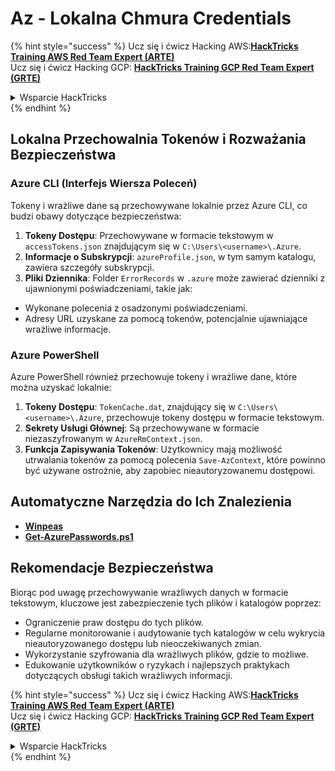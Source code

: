# Az - Lokalna Chmura Credentials

{% hint style="success" %}
Ucz się i ćwicz Hacking AWS:<img src="../../../.gitbook/assets/image (1) (1) (1) (1).png" alt="" data-size="line">[**HackTricks Training AWS Red Team Expert (ARTE)**](https://training.hacktricks.xyz/courses/arte)<img src="../../../.gitbook/assets/image (1) (1) (1) (1).png" alt="" data-size="line">\
Ucz się i ćwicz Hacking GCP: <img src="../../../.gitbook/assets/image (2) (1).png" alt="" data-size="line">[**HackTricks Training GCP Red Team Expert (GRTE)**<img src="../../../.gitbook/assets/image (2) (1).png" alt="" data-size="line">](https://training.hacktricks.xyz/courses/grte)

<details>

<summary>Wsparcie HackTricks</summary>

* Sprawdź [**plany subskrypcyjne**](https://github.com/sponsors/carlospolop)!
* **Dołącz do** 💬 [**grupy Discord**](https://discord.gg/hRep4RUj7f) lub [**grupy telegram**](https://t.me/peass) lub **śledź** nas na **Twitterze** 🐦 [**@hacktricks\_live**](https://twitter.com/hacktricks_live)**.**
* **Podziel się trikami hackingowymi, przesyłając PR-y do** [**HackTricks**](https://github.com/carlospolop/hacktricks) i [**HackTricks Cloud**](https://github.com/carlospolop/hacktricks-cloud) repozytoriów github.

</details>
{% endhint %}

## Lokalna Przechowalnia Tokenów i Rozważania Bezpieczeństwa

### Azure CLI (Interfejs Wiersza Poleceń)

Tokeny i wrażliwe dane są przechowywane lokalnie przez Azure CLI, co budzi obawy dotyczące bezpieczeństwa:

1. **Tokeny Dostępu**: Przechowywane w formacie tekstowym w `accessTokens.json` znajdującym się w `C:\Users\<username>\.Azure`.
2. **Informacje o Subskrypcji**: `azureProfile.json`, w tym samym katalogu, zawiera szczegóły subskrypcji.
3. **Pliki Dziennika**: Folder `ErrorRecords` w `.azure` może zawierać dzienniki z ujawnionymi poświadczeniami, takie jak:
* Wykonane polecenia z osadzonymi poświadczeniami.
* Adresy URL uzyskane za pomocą tokenów, potencjalnie ujawniające wrażliwe informacje.

### Azure PowerShell

Azure PowerShell również przechowuje tokeny i wrażliwe dane, które można uzyskać lokalnie:

1. **Tokeny Dostępu**: `TokenCache.dat`, znajdujący się w `C:\Users\<username>\.Azure`, przechowuje tokeny dostępu w formacie tekstowym.
2. **Sekrety Usługi Głównej**: Są przechowywane w formacie niezaszyfrowanym w `AzureRmContext.json`.
3. **Funkcja Zapisywania Tokenów**: Użytkownicy mają możliwość utrwalania tokenów za pomocą polecenia `Save-AzContext`, które powinno być używane ostrożnie, aby zapobiec nieautoryzowanemu dostępowi.

## Automatyczne Narzędzia do Ich Znalezienia

* [**Winpeas**](https://github.com/carlospolop/PEASS-ng/tree/master/winPEAS/winPEASexe)
* [**Get-AzurePasswords.ps1**](https://github.com/NetSPI/MicroBurst/blob/master/AzureRM/Get-AzurePasswords.ps1)

## Rekomendacje Bezpieczeństwa

Biorąc pod uwagę przechowywanie wrażliwych danych w formacie tekstowym, kluczowe jest zabezpieczenie tych plików i katalogów poprzez:

* Ograniczenie praw dostępu do tych plików.
* Regularne monitorowanie i audytowanie tych katalogów w celu wykrycia nieautoryzowanego dostępu lub nieoczekiwanych zmian.
* Wykorzystanie szyfrowania dla wrażliwych plików, gdzie to możliwe.
* Edukowanie użytkowników o ryzykach i najlepszych praktykach dotyczących obsługi takich wrażliwych informacji.

{% hint style="success" %}
Ucz się i ćwicz Hacking AWS:<img src="../../../.gitbook/assets/image (1) (1) (1) (1).png" alt="" data-size="line">[**HackTricks Training AWS Red Team Expert (ARTE)**](https://training.hacktricks.xyz/courses/arte)<img src="../../../.gitbook/assets/image (1) (1) (1) (1).png" alt="" data-size="line">\
Ucz się i ćwicz Hacking GCP: <img src="../../../.gitbook/assets/image (2) (1).png" alt="" data-size="line">[**HackTricks Training GCP Red Team Expert (GRTE)**<img src="../../../.gitbook/assets/image (2) (1).png" alt="" data-size="line">](https://training.hacktricks.xyz/courses/grte)

<details>

<summary>Wsparcie HackTricks</summary>

* Sprawdź [**plany subskrypcyjne**](https://github.com/sponsors/carlospolop)!
* **Dołącz do** 💬 [**grupy Discord**](https://discord.gg/hRep4RUj7f) lub [**grupy telegram**](https://t.me/peass) lub **śledź** nas na **Twitterze** 🐦 [**@hacktricks\_live**](https://twitter.com/hacktricks_live)**.**
* **Podziel się trikami hackingowymi, przesyłając PR-y do** [**HackTricks**](https://github.com/carlospolop/hacktricks) i [**HackTricks Cloud**](https://github.com/carlospolop/hacktricks-cloud) repozytoriów github.

</details>
{% endhint %}
